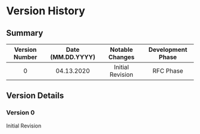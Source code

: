 # Version History

## Summary
|Version Number| Date (MM.DD.YYYY) |Notable Changes|Development Phase|
|:------------:|:----:|:-------------:|:---------------:|
|0|04.13.2020|Initial Revision|RFC Phase|

## Version Details
### Version 0
Initial Revision
